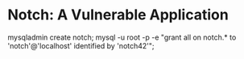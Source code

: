 Notch: A Vulnerable Application
=================

mysqladmin create notch;
mysql -u root -p -e "grant all on notch.* to 'notch'@'localhost' identified by 'notch42'";